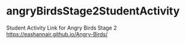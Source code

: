 # angryBirdsStage2StudentActivity
Student Activity Link for Angry Birds Stage 2
https://eashannair.github.io/Angry-Birds/
